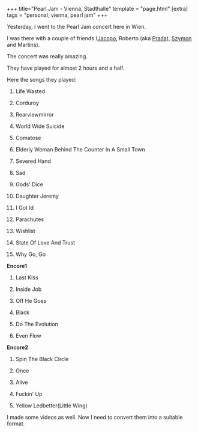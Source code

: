 +++
title="Pearl Jam - Vienna, Stadthalle"
template = "page.html"
[extra]
tags = "personal, vienna, pearl jam"
+++
<!-- more -->
Yesterday, I went to the Pearl Jam concert here in Wien.

I was there with a couple of friends ([Jacopo](./jacopo.jpg), Roberto (aka [Prada](/images/posts/prada.jpg)), [Szymon](/images/posts/szymon.jpg) and Martins).

The concert was really amazing.

They have played for almost 2 hours and a half.

Here the songs they played:

  1. Life Wasted

  2. Corduroy

  3. Rearviewmirror

  4. World Wide Suicide

  5. Comatose

  6. Elderly Woman Behind The Counter In A Small Town

  7. Severed Hand

  8. Sad

  9. Gods' Dice

  10. Daughter Jeremy

  11. I Got Id

  12. Parachutes

  13. Wishlist

  14. State Of Love And Trust

  15. Why Go, Go

**Encore1**




  1. Last Kiss

  2. Inside Job

  3. Off He Goes

  4. Black

  5. Do The Evolution

  6. Even Flow


**Encore2**




  1. Spin The Black Circle


  2. Once


  3. Alive


  4. Fuckin' Up


  5. Yellow Ledbetter(Little Wing)


I made some videos as well. Now I need to convert them into a suitable format.
